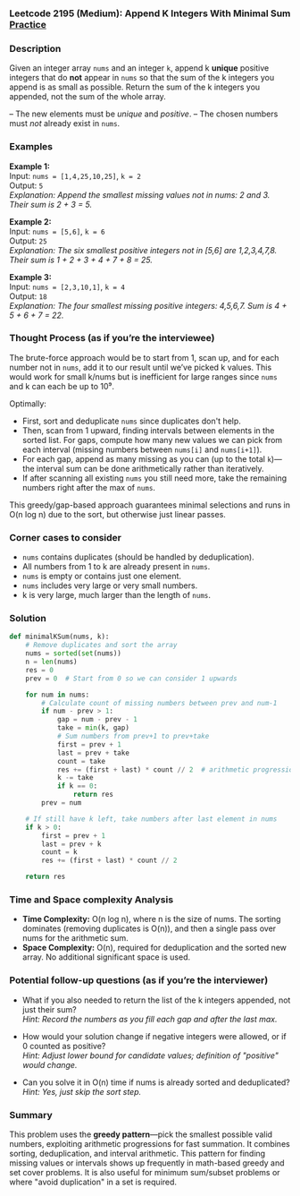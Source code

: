 ### Leetcode 2195 (Medium): Append K Integers With Minimal Sum [Practice](https://leetcode.com/problems/append-k-integers-with-minimal-sum)

### Description  
Given an integer array `nums` and an integer `k`, append k **unique** positive integers that do **not** appear in `nums` so that the sum of the k integers you append is as small as possible. Return the sum of the k integers you appended, not the sum of the whole array.
  
– The new elements must be *unique* and *positive*.
– The chosen numbers must *not* already exist in `nums`.

### Examples  

**Example 1:**  
Input: `nums = [1,4,25,10,25]`, `k = 2`  
Output: `5`  
*Explanation: Append the smallest missing values not in nums: 2 and 3. Their sum is 2 + 3 = 5.*

**Example 2:**  
Input: `nums = [5,6]`, `k = 6`  
Output: `25`  
*Explanation: The six smallest positive integers not in [5,6] are 1,2,3,4,7,8. Their sum is 1 + 2 + 3 + 4 + 7 + 8 = 25.*

**Example 3:**  
Input: `nums = [2,3,10,1]`, `k = 4`  
Output: `18`  
*Explanation: The four smallest missing positive integers: 4,5,6,7. Sum is 4 + 5 + 6 + 7 = 22.*

### Thought Process (as if you’re the interviewee)  
The brute-force approach would be to start from 1, scan up, and for each number not in `nums`, add it to our result until we’ve picked k values. This would work for small k/nums but is inefficient for large ranges since `nums` and k can each be up to 10⁹.

Optimally:
- First, sort and deduplicate `nums` since duplicates don't help.
- Then, scan from 1 upward, finding intervals between elements in the sorted list. For gaps, compute how many new values we can pick from each interval (missing numbers between `nums[i]` and `nums[i+1]`).
- For each gap, append as many missing as you can (up to the total `k`)—the interval sum can be done arithmetically rather than iteratively.
- If after scanning all existing `nums` you still need more, take the remaining numbers right after the max of `nums`.

This greedy/gap-based approach guarantees minimal selections and runs in O(n log n) due to the sort, but otherwise just linear passes.

### Corner cases to consider  
- `nums` contains duplicates (should be handled by deduplication).
- All numbers from 1 to k are already present in `nums`.
- `nums` is empty or contains just one element.
- `nums` includes very large or very small numbers.
- k is very large, much larger than the length of `nums`.

### Solution

```python
def minimalKSum(nums, k):
    # Remove duplicates and sort the array
    nums = sorted(set(nums))
    n = len(nums)
    res = 0
    prev = 0  # Start from 0 so we can consider 1 upwards

    for num in nums:
        # Calculate count of missing numbers between prev and num-1
        if num - prev > 1:
            gap = num - prev - 1
            take = min(k, gap)
            # Sum numbers from prev+1 to prev+take
            first = prev + 1
            last = prev + take
            count = take
            res += (first + last) * count // 2  # arithmetic progression sum
            k -= take
            if k == 0:
                return res
        prev = num

    # If still have k left, take numbers after last element in nums
    if k > 0:
        first = prev + 1
        last = prev + k
        count = k
        res += (first + last) * count // 2

    return res
```

### Time and Space complexity Analysis  

- **Time Complexity:** O(n log n), where n is the size of nums. The sorting dominates (removing duplicates is O(n)), and then a single pass over nums for the arithmetic sum.
- **Space Complexity:** O(n), required for deduplication and the sorted new array. No additional significant space is used.

### Potential follow-up questions (as if you’re the interviewer)  

- What if you also needed to return the list of the k integers appended, not just their sum?  
  *Hint: Record the numbers as you fill each gap and after the last max.*

- How would your solution change if negative integers were allowed, or if 0 counted as positive?  
  *Hint: Adjust lower bound for candidate values; definition of "positive" would change.*

- Can you solve it in O(n) time if nums is already sorted and deduplicated?  
  *Hint: Yes, just skip the sort step.*

### Summary
This problem uses the **greedy pattern**—pick the smallest possible valid numbers, exploiting arithmetic progressions for fast summation. It combines sorting, deduplication, and interval arithmetic. This pattern for finding missing values or intervals shows up frequently in math-based greedy and set cover problems. It is also useful for minimum sum/subset problems or where "avoid duplication" in a set is required.